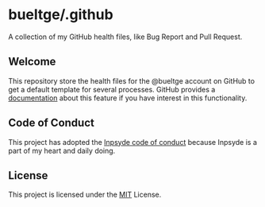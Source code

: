 # bueltge/.github
A collection of my GitHub health files, like Bug Report and Pull Request.

## Welcome
This repository store the health files for the @bueltge account on GitHub to get a default template for several processes.
GitHub provides a [documentation](https://docs.github.com/en/communities/setting-up-your-project-for-healthy-contributions/creating-a-default-community-health-file) about this feature if you have interest in this functionality.

## Code of Conduct
This project has adopted the [Inpsyde code of conduct](https://github.com/inpsyde/.github) because Inpsyde is a part of my heart and daily doing.

## License
This project is licensed under the [MIT](./LICENSE) License.
